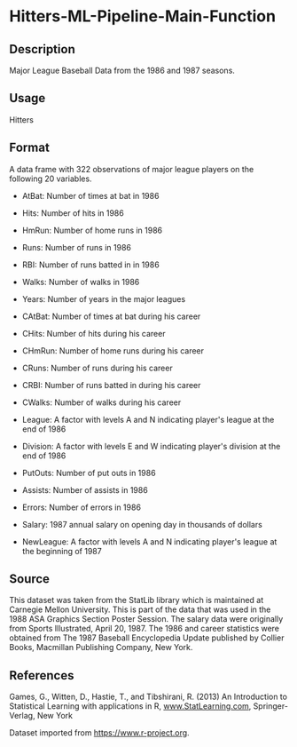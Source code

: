 # Hitters-ML-Pipeline-Main-Function

## Description
Major League Baseball Data from the 1986 and 1987 seasons.

## Usage
Hitters

## Format

A data frame with 322 observations of major league players on the following 20 variables.

* AtBat: Number of times at bat in 1986

* Hits: Number of hits in 1986

* HmRun: Number of home runs in 1986

* Runs: Number of runs in 1986

* RBI: Number of runs batted in in 1986

* Walks: Number of walks in 1986

* Years: Number of years in the major leagues

* CAtBat: Number of times at bat during his career

* CHits: Number of hits during his career

* CHmRun: Number of home runs during his career

* CRuns: Number of runs during his career

* CRBI: Number of runs batted in during his career

* CWalks: Number of walks during his career

* League: A factor with levels A and N indicating player's league at the end of 1986

* Division: A factor with levels E and W indicating player's division at the end of 1986

* PutOuts: Number of put outs in 1986

* Assists: Number of assists in 1986

* Errors: Number of errors in 1986

* Salary: 1987 annual salary on opening day in thousands of dollars

* NewLeague: A factor with levels A and N indicating player's league at the beginning of 1987

## Source
This dataset was taken from the StatLib library which is maintained at Carnegie Mellon University. This is part of the data that was used in the 1988 ASA Graphics Section Poster Session. The salary data were originally from Sports Illustrated, April 20, 1987. The 1986 and career statistics were obtained from The 1987 Baseball Encyclopedia Update published by Collier Books, Macmillan Publishing Company, New York.

## References
Games, G., Witten, D., Hastie, T., and Tibshirani, R. (2013) An Introduction to Statistical Learning with applications in R, www.StatLearning.com, Springer-Verlag, New York

Dataset imported from https://www.r-project.org.
